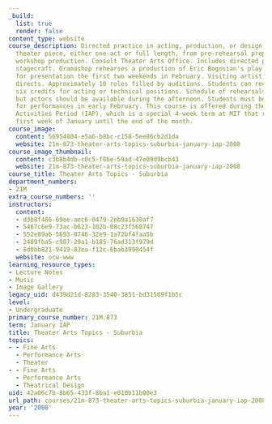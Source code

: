 ```yaml
---
_build:
  list: true
  render: false
content_type: website
course_description: Directed practice in acting, production, or design on a sustained
  theater piece, either one-act or full length, from pre-rehearsal preparation to
  workshop production. Consult Theater Arts Office. Includes directed practice in
  stagecraft. Dramashop rehearses a production of Eric Bogosian's play "subUrbia"
  for presentation the first two weekends in February. Visiting artist, David R. Gammons,
  directs. Approximately 10 roles filled by auditions. Students can receive up to
  six credits for acting or technical positions. Schedule of rehearsals to be arranged,
  but actors should be available during the afternoon. Students must be available
  for performances in early February. This course is offered during the Independent
  Activities Period (IAP), which is a special 4-week term at MIT that runs from the
  first week of January until the end of the month.
course_image:
  content: 56954804-e5a6-b8bc-c158-5ee86cb2d1da
  website: 21m-873-theater-arts-topics-suburbia-january-iap-2008
course_image_thumbnail:
  content: c3b8b4db-c0c5-f0be-59ad-47e09d9bcb43
  website: 21m-873-theater-arts-topics-suburbia-january-iap-2008
course_title: Theater Arts Topics - Suburbia
department_numbers:
- 21M
extra_course_numbers: ''
instructors:
  content:
  - d3b8f486-69ee-aec6-0479-2eb9a1630af7
  - 5467c6e9-73ac-b623-102b-08c23f560747
  - 552e89a6-5693-0746-32e9-1a72bf4faa5b
  - 2489fba5-c987-29a1-b185-76ad313f979d
  - 8d0bb821-9419-83ea-f12c-6bab3990454f
  website: ocw-www
learning_resource_types:
- Lecture Notes
- Music
- Image Gallery
legacy_uid: d439d21d-8283-3540-3851-bd31509f1b5c
level:
- Undergraduate
primary_course_number: 21M.873
term: January IAP
title: Theater Arts Topics - Suburbia
topics:
- - Fine Arts
  - Performance Arts
  - Theater
- - Fine Arts
  - Performance Arts
  - Theatrical Design
uid: 42a06c7b-8b65-433f-8ba1-e010b11b00e3
url_path: courses/21m-873-theater-arts-topics-suburbia-january-iap-2008
year: '2008'
---
```


